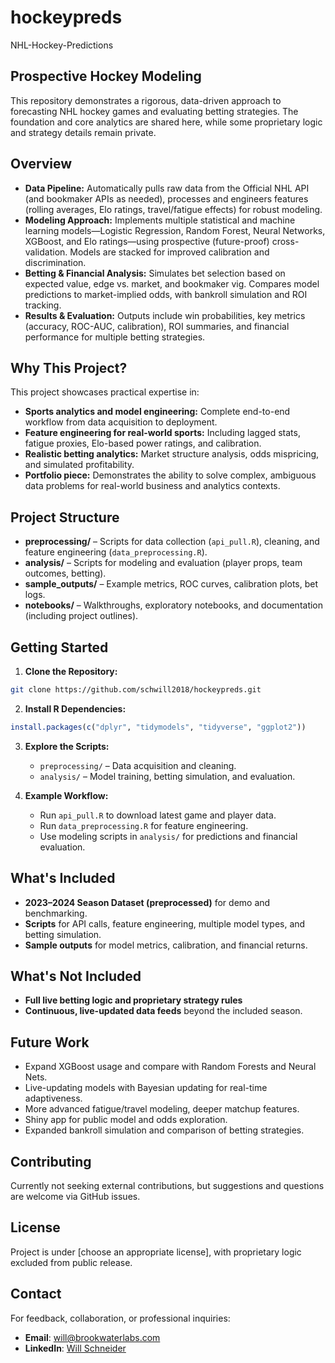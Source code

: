 # hockeypreds
NHL-Hockey-Predictions

## Prospective Hockey Modeling

This repository demonstrates a rigorous, data-driven approach to forecasting NHL hockey games and evaluating betting strategies. The foundation and core analytics are shared here, while some proprietary logic and strategy details remain private.

## Overview

- **Data Pipeline:** Automatically pulls raw data from the Official NHL API (and bookmaker APIs as needed), processes and engineers features (rolling averages, Elo ratings, travel/fatigue effects) for robust modeling.
- **Modeling Approach:** Implements multiple statistical and machine learning models—Logistic Regression, Random Forest, Neural Networks, XGBoost, and Elo ratings—using prospective (future-proof) cross-validation. Models are stacked for improved calibration and discrimination.
- **Betting & Financial Analysis:** Simulates bet selection based on expected value, edge vs. market, and bookmaker vig. Compares model predictions to market-implied odds, with bankroll simulation and ROI tracking.
- **Results & Evaluation:** Outputs include win probabilities, key metrics (accuracy, ROC-AUC, calibration), ROI summaries, and financial performance for multiple betting strategies.

## Why This Project?

This project showcases practical expertise in:
- **Sports analytics and model engineering:** Complete end-to-end workflow from data acquisition to deployment.
- **Feature engineering for real-world sports:** Including lagged stats, fatigue proxies, Elo-based power ratings, and calibration.
- **Realistic betting analytics:** Market structure analysis, odds mispricing, and simulated profitability.
- **Portfolio piece:** Demonstrates the ability to solve complex, ambiguous data problems for real-world business and analytics contexts.

## Project Structure

- **preprocessing/** – Scripts for data collection (`api_pull.R`), cleaning, and feature engineering (`data_preprocessing.R`).
- **analysis/** – Scripts for modeling and evaluation (player props, team outcomes, betting).
- **sample_outputs/** – Example metrics, ROC curves, calibration plots, bet logs.
- **notebooks/** – Walkthroughs, exploratory notebooks, and documentation (including project outlines).

## Getting Started

1. **Clone the Repository:**

```bash
git clone https://github.com/schwill2018/hockeypreds.git
```

2. **Install R Dependencies:**

```r
install.packages(c("dplyr", "tidymodels", "tidyverse", "ggplot2"))
```

3. **Explore the Scripts:**
   - `preprocessing/` – Data acquisition and cleaning.
   - `analysis/` – Model training, betting simulation, and evaluation.

4. **Example Workflow:**
   - Run `api_pull.R` to download latest game and player data.
   - Run `data_preprocessing.R` for feature engineering.
   - Use modeling scripts in `analysis/` for predictions and financial evaluation.

## What's Included

- **2023–2024 Season Dataset (preprocessed)** for demo and benchmarking.
- **Scripts** for API calls, feature engineering, multiple model types, and betting simulation.
- **Sample outputs** for model metrics, calibration, and financial returns.

## What's Not Included

- **Full live betting logic and proprietary strategy rules**
- **Continuous, live-updated data feeds** beyond the included season.

## Future Work

- Expand XGBoost usage and compare with Random Forests and Neural Nets.
- Live-updating models with Bayesian updating for real-time adaptiveness.
- More advanced fatigue/travel modeling, deeper matchup features.
- Shiny app for public model and odds exploration.
- Expanded bankroll simulation and comparison of betting strategies.

## Contributing

Currently not seeking external contributions, but suggestions and questions are welcome via GitHub issues.

## License

Project is under [choose an appropriate license], with proprietary logic excluded from public release.

## Contact

For feedback, collaboration, or professional inquiries:

- **Email**: [will@brookwaterlabs.com](mailto:will@brookwaterlabs.com)
- **LinkedIn**: [Will Schneider](https://www.linkedin.com/in/willschneider214/)
